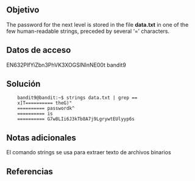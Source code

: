 ## Objetivo
The password for the next level is stored in the file **data.txt** in one of the few human-readable strings, preceded by several ‘=’ characters.
## Datos de acceso
EN632PlfYiZbn3PhVK3XOGSlNInNE00t
bandit9
## Solución
```
	bandit9@bandit:~$ strings data.txt | grep ==
	x]T========== theG)"
	========== passwordk^
	========== is
	========== G7w8LIi6J3kTb8A7j9LgrywtEUlyyp6s

```
## Notas adicionales
El comando strings se usa para extraer texto de archivos binarios
## Referencias
